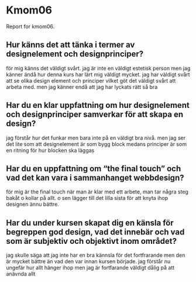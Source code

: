 Kmom06
===============================

Report for kmom06.

<h2>Hur känns det att tänka i termer av designelement och designprinciper?</h2>
<p>för mig känns det väldigt svårt. jag är inte en väldigt estetisk person men jag känner ändå hur denna kurs har lärt mig väldigt mycket.
jag har väldigt svårt att se olika design element och principer vilket göt det väldigt svårt att arbeta med. men jag känner endå att jag har lyckats rätt så bra</p>

<h2>Har du en klar uppfattning om hur designelement och designprinciper samverkar för att skapa en design?</h2>
<p>jag förstår hur det funkar men bara inte på en väldigt bra nivå. men jag ser det lite som att designelement är som bygg block medans principer är som en ritning för hur blocken ska läggas </p>

<h2>Har du en uppfattning om “the final touch” och vad det kan vara i sammanhanget webbdesign?</h2>
<p> för mig är the final touch när man är klar med ett arbete, man tar några steg bakåt o kollar på allt. o sen lägger till det lilla sista för att knyta ihop designen ännu bättre. </p>

<h2>Har du under kursen skapat dig en känsla för begreppen god design, vad det innebär och vad som är subjektiv och objektivt inom området?</h2>
<p> jag skulle säga att jag inte har en bra kännsla för det fortfrarande men den är mycket bättre än vad den var innan kursen började. jag förstår nu ungefär hur allt hänger ihop men jag är fortfarande väldigt dålig på att anävnda allt </p>
